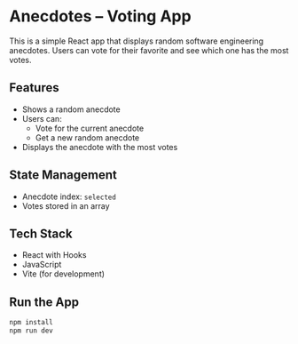 # Anecdotes – Voting App

This is a simple React app that displays random software engineering anecdotes. Users can vote for their favorite and see which one has the most votes.

## Features

- Shows a random anecdote
- Users can:
  - Vote for the current anecdote
  - Get a new random anecdote
- Displays the anecdote with the most votes

## State Management

- Anecdote index: `selected`
- Votes stored in an array

## Tech Stack

- React with Hooks
- JavaScript
- Vite (for development)

## Run the App

```bash
npm install
npm run dev
